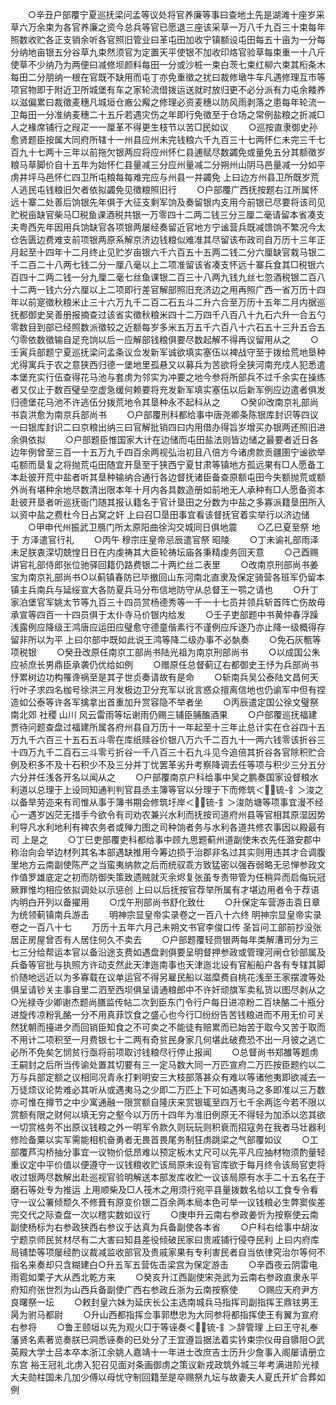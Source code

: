 <!-- { "loadSidebar": true } -->
　　○辛丑户部覆宁夏巡抚梁问孟等议处将官养廉等事曰查地土先是湖滩十座岁采草六万余束为各官养廉之资今总兵等官已愿退三座该采草一万八千九百三十束每年照数收贮各正支销余听各官照旧管业曰革屯田加收宁镇额设屯田每五十亩为一分每分纳地亩银五分谷草九束然须官为定置天平使银不加收印烙官验草每束重一十八斤使草不少纳乃为两便曰减修坝颜料每田一分或沙桩一束白茨七束红柳六束其椼条木每田二分朋纳一根在官既不缺用而屯丁亦免重徵之扰曰裁修墩牛车凡遇修理互市等项官物即于附近卫所城堡有车之家轮流借拨运送就时放归更不必分派有力屯余餧养以滋偏累曰裁徵麦穗凡城垣仓廒公廨之修理必资麦穗以防风雨剥落之患每年轮流一卫每田一分准纳麦穗二十五斤若遇灾伤之年即行免徵至于仓场之常例盐粮之折减□人之椽席铺行之叚疋一一厘革不得更生枝节以苦□民如议
　　○巡按直隶御史孙愈贤题臣按属大同府所辖十一州县应州未完钱粮六千九百三十七两怀仁未完三千七百九十七两十三年以前拖欠银两应将应州怀仁县逋赋尽数蠲免或量免五分其额徵岁粮马草脚价自十五年为始怀仁县量减三分应州量减二分朔州山阴马邑量减一分如平虏井坪马邑怀仁四卫所屯粮每每难完应与州县一并蠲免  上曰边方州县卫所既岁荒人逃民屯钱粮旧欠者依拟蠲免见徵粮照旧行
　　○户部覆广西抚按题右江所属怀远十寨二处善后饷银先年俱于大征支剩军饷及奏留银内支用今前银已尽要将该司见贮税亩缺官柴马□税鱼课酒税共银一万零四十二两二钱三分三厘二毫请留本省凑支夫粤西先年因用兵饷缺官各项银两屡经奏留近官地方宁谧营兵既减馈饷不繁况今太仓告匮边费难支前项银两原系解京济边钱粮似难准其尽留该布政司自万历十三年正月起至十四年十二月终止见贮岁亩银六千六百五十五两二钱二分六厘缺官栽马银二千二百二十八两七钱二分一厘八毫以上二项准留该省凑支怀远十寨兵食其□税银六百四十二两二钱一分九厘二毫七丝鱼课银二百三十八两九钱九丝七忽酒税银二百八十二两一钱六分六厘以上二项即行差官解部照旧充济边之用再照广西一省万历十四年以前寔徵秋粮米止三十六万九千二百二石五斗二升六合至万历十五年二月内据巡抚都御史吴善册报摘查过该省实徵秋粮米四十二万四千八百八十九石六升一合五勺零数目到部已经照数派徵较之近额每岁多米五万五千六百八十六石五十三升五合五勺零依数徵输自足充饷以后一应解部钱粮俱要尽数起解不得再议留用从之
　　○壬寅兵部题宁夏巡抚梁问孟条议佥发新军诚欲填实塞伍以裨战守至于拨给荒地垦种尤得寓兵于农之意狭西归德一堡地里孤悬又以募兵为苦欲将全狭河南充戍人犯悉遣本堡充实行伍查得花马池与套虏为邻实为冲要之地今参将所部兵不过千余实在操练者又仅止于数百璧垒空虚急缓何赖要将充发新军填实塞伍以后新军例应边遣者俱发归德堡花马池不许逃伍分拨荒地令其垦种永不起科从之
　　○癸卯改南京礼部尚书袁洪愈为南京兵部尚书
　　○户部覆刑科都给事中唐尧卿条陈银库封识等四议一曰银库封识二曰京粮出纳三曰官解批销四曰内用借办得旨岁增买办银两还照旧进余俱依拟
　　○户部题臣惟国家大计在边储而屯田盐法则皆边储之最要者近日各边年例曾至三百一十五万九千四百余两视弘治初且八倍方今诸虏款贡疆圉宁谧欲举屯额而垦复之将抛荒屯田随宜开垦至于狭西宁夏甘肃等镇地方孤远果有□人愿备工本赴彼开荒中盐者听其垦种输纳合通行各边督抚诸臣备查原额屯田今失额抛荒或额外尚有堪种余地尽数清出限本年十月内各具数造册如前地无人承种有□人愿备资本赴彼开垦者听巡抚衙门随其报认籍名于官计垦田之分数为中盐之多寡派籍垦田所入以资中盐之费杜今日占窝之奸  上曰召□垦田事宜看该督抚官着实举行以济边储
　　○甲申代州振武卫鴈门所太原阳曲徐沟交城同日俱地震
　　○乙巳夏至祭  地于  方泽遣官行礼
　　○丙午  穆宗庄皇帝忌辰遣官祭  昭陵
　　○丁未谕礼部雨泽未足朕衷深切兢惶日日在内虔祷其大臣轮祷坛庙各秉精虔务回天意
　　○己酉赐讲官礼部侍郎张位驰驿回籍仍路费银二十两纻丝二表里
　　○改南京刑部尚书姜宝为南京礼部尚书○以蓟镇春防已毕撤回山东河南北直隶及保定骑营各班军仍留本镇主兵南兵与延绥宣大各防夏兵马分布信地防守从总督王一鹗之请也
　　○升丁家泊堡官军姚太节等九百三十四员赏杨德秀等一千一十七员并领兵斩首阵亡伤故毋承宣等四百一十四员俱于太仆寺马价银内给发
　　○壬子吏部题中书黄仲春浮躁浅露例应降级王鸿唐应运田应璧愈守德童偕素行不谨例应斥逐乃亦止降一级概得存留非所以为平  上曰尔部中既如此说王鸿等降二级办事不必埶奏
　　○免石灰甎等项税银
　　○癸丑改原任南京工部尚书陆光祖为南京刑部尚书
　　○以成国公朱应祯庶长男鼎臣承袭仍优给如例
　　○赠原任总督蓟辽右都御史王忬为兵部尚书忬累树边功构罹谗祸至是其子世贞奏请故有是命
　　○斩南兵吴公泰陆文昌何天行叶子求四名枷号徐洪三月发极边卫分充军以讹言惑众擅离信地也仍谕军中但有捏造如公泰等许各军擒拿出首重加升赏容隐不举者坐
　　○丙辰遣定国公徐文璧祭  南北郊  社稷  山川  风云雷雨等坛谢雨仍赐三辅臣脯醢酒果
　　○户部覆巡抚福建贾待问题查盘过福建所属各府州县自万历十一年起至十三年止总计实在仓谷四十五万九千六百三十五石五斗零在库纸赎谷价银八万六千二百九十一两六钱零该折谷三十四万九千二百石三斗零亏折谷一千八百三十石九斗见今追倍其折谷各官除积贮合例及积多不及十石积少不及三分并丁忧罢革劣升考察降调去任等项与积少三分五分六分并任浅各开名以闻从之
　　○户部覆南京户科给事中吴之鹏奏国家设督粮水利道以总理于上设同知通判判官县丞主簿等官以分理于下而修筑＜锍-釒＞浚之以备旱劳迩来有司惟从事于簿书期会修筑圩岸＜锍-釒＞浚防塘等项事宜漫不经心一遇岁凶茫无措手今欲令有司劝农兼兴水利而抚按司道府州县等官相其原湿因势利导凡水利地利有裨农务者或殚力图之司种饷者务与水利各道共修农事因以殿最有司  上是之
　　○丁巳吏部覆吏科都给事中顾九思题蓟州道副使朱衣先任潞安郡中称治向会举边材列其名本部遇缺推用今筹边损于治郡非名过其实则用违其才合调腹里地方云南副使陈严之当蛮夷纳款之后而统驭乖方致猛密以强吞弱略无忌惮参政文作值罗雄底定之初而防御失策致遗贼就灭余烬复张虽专责带管为任稍异而启侮玩冠厥罪惟均相应依拟调处以示惩创  上曰以后抚按官荐举所属有才堪边用者令于荐语内明白开列以备擢用
　　○戊午刑部尚书舒化致仕
　　○升保定车营游击袁日章为统领蓟镇南兵游击
　　明神宗显皇帝实录卷之一百八十六终
明神宗显皇帝实录卷之一百八十七
　　万历十五年六月己未朔文书官李俊口传  圣旨问工部前抄没张居正房屋曾否有人居住何久不卖去
　　○户部题覆轻赍银两每年类解漕司分为三七三分给帮运本官以备沿途支费如遇盘剥俱要呈明督押参政或管理河闸仓钞部属及兵备等官批与执照方许动支然此天津迤南事也天津迤北设有官船船户各有专辖其脚价随地远近以为多寡载在议单运官不得另雇民船以滋糜费自桃花浅至王家摆渡等处俱呈请钞关主事自里二泗至西坝俱呈请通粮郎中不许奸顽旗军卖私货以图尽剥从之○光禄寺少卿谢杰题尚膳监传帖二次到臣东门令行户每日进凉粉二百块酪二十瓶分进旋传凉粉乳酪一分不用真菲饮食之盛心也今行□纷纷告苦钱粮进而不用无价可关然犹朝而擡进夕而回销臣知食之不可卖之不能徒有赔累而已始苦于取今又苦于取而不用计二项积至一月费银七十二两有奇贫民身家几何堪此破费恐不出一月彼之逃亡必所不免矣乞悯贫行亟将前项取讨钱粮尽行停止报闻
　　○总督尚书郑雒等题虏王嗣封之后所当传谕处置其切要有三一定马数大同一万匹宣府二万匹按臣题约以二万与兵部定额之议相同况青永打剌明安三大枝部落甚众有难以等诸他夷即欲减去一万徒烦议论势难必其听从或遇夷马之少即二万匹上下可如遇夷马之多即准以三万数亦可惟在撙节之中少寓通融一限赏额自隆庆来赏银辄至四万七千余两迄今若不限以赏额有限之财何以填无穷之壑今以万历十四年为准旧例原无不得轻为加添以恣其欲一切赏格务不出原议钱粮之外一明军令款久则玩玩则积衰而招寇务在我者马壮器利修险备粟以实军需能相机奋勇者无畏首畏尾务制狂虏跳梁之气部覆如议
　　○工部覆芦沟桥抽分事宜一议物价低昂难以预定板木丈尺可以先平凡应抽材物须酌量轻重议定中平价值以便遵守一议钱粮收贮该局原未设有官库欲于每月终令该局官吏将收过银两尽数解出赴巡视官验明解送本部发库收贮一议该局原有水手二十五名在于磨石等处专为推运  上用顺柴及□人筏木之用须行宛平县量拨数名给以工食专令看守一议公署倾颓久不修葺有原变价银二百余两本局本色可举一议钱粮必生弊窦俟差完交代之际查盘一次以稽实数如议行
　　○庚申升云南右参政姜忻为按察使云南副使杨标为右参政狭西右参议于达真为兵备副使各本省
　　○户科右给事中胡汝宁题京师民贫材尽有二大害曰知县差役倾破民家曰贵戚铺行侵夺民利  上曰内府库局铺垫等项屡经酌议裁减监收部官及贵戚家果有专利害民者自当依律究治尔等何不指名来奏却只含糊建白○升五军五营佐击梁宫为保定游击
　　○辛酉夜云阴雷电雨雹如栗子大从西北乾方来
　　○癸亥升江西副使宋尧武为云南右参政直隶永平府知府张世烈为山西兵备副使广西右参政丘浙为云南按察使
　　○赐应天府尹方良曙祭一坛
　　○敕封皇六妹为延庆长公主选南城兵马指挥司副指挥王鼎铉男王昺为驸马都尉
　　○升山西都指挥佥事郭懋忠为大同参将都指挥使王有翼为宣府右参将
　　○鲁王颐垣以先为观火□于等诬奏＜锍-釒＞辞管理  上曰王守礼奉藩贤名素著览奏朕已洞悉诬奏的已处分了王宜遵旨据法着实钤束宗仪毋自隳阻○武英殿大学士吕本卒本浙江余姚人嘉靖十一年进士改庶吉士历升少詹事入阁屡请册立东宫  裕王冠礼北虏入犯召见面对条画御虏之策议新戎政筑外城三年考满进阶光禄大夫勋柱国未几加少傅以母忧守制回籍至是卒赐祭九坛与故妻夫人夏氏开圹合葬如例
